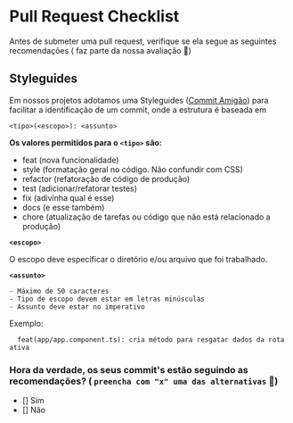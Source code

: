 # Pull Request Checklist
Antes de submeter uma pull request, verifique se ela segue as seguintes recomendações ( faz parte da nossa avaliação :slightly_smiling_face:) 


## Styleguides

Em nossos projetos adotamos uma Styleguides ([Commit Amigão](https://github.com/BeeTech-global/bee-stylish/blob/master/commits/README.md#anatomia-do-commit-amig%C3%A3o)) para facilitar a identificação de um commit, onde a estrutura é baseada em

```
<tipo>(<escopo>): <assunto>
```

<b>Os valores permitidos para o `<tipo>` são:</b>

-  feat (nova funcionalidade)
-  style (formatação geral no código. Não confundir com CSS)
-  refactor (refatoração de código de produção)
-  test (adicionar/refatorar testes)
-  fix (adivinha qual é esse)
-  docs (e esse também)
-  chore (atualização de tarefas ou código que não está relacionado a produção)

  <b>`<escopo>`</b><br>
    
  O escopo deve especificar o diretório e/ou arquivo que foi trabalhado.
  
  <b>`<assunto>`</b>

    - Máximo de 50 caracteres
    - Tipo de escopo devem estar em letras minúsculas
    - Assunto deve estar no imperativo

Exemplo:
  
```
  feat(app/app.component.ts): cria método para resgatar dados da rota ativa 
```
  
    
### Hora da verdade, os seus commit's estão seguindo as recomendações? ( `preencha com "x" uma das alternativas` :monocle_face:)
 - [] Sim <br>
 - [] Não
